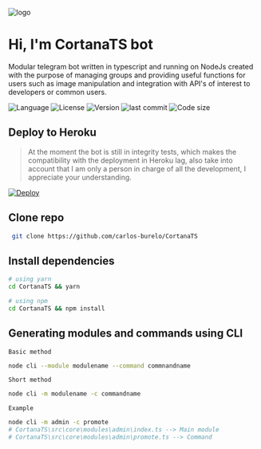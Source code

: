 ![logo](https://github.com/carlos-burelo/CortanaTs/raw/master/banner.jpg)

# Hi, I'm CortanaTS bot

Modular telegram bot written in typescript and running on NodeJs created with the purpose of managing groups and providing useful functions for users such as image manipulation and integration with API's of interest to developers or common users.

![Language](https://img.shields.io/badge/TypeScript-007ACC?style=for-the-badge&logo=typescript&logoColor=white)
![License](https://img.shields.io/github/license/carlos-burelo/CortanaTs?style=for-the-badge)
![Version](https://img.shields.io/github/package-json/v/carlos-burelo/cortanats?style=for-the-badge)
![last commit](https://img.shields.io/github/last-commit/carlos-burelo/cortanats?style=for-the-badge)
![Code size](https://img.shields.io/github/languages/code-size/carlos-burelo/cortanats?style=for-the-badge)

## Deploy to Heroku

> At the moment the bot is still in integrity tests, which makes the compatibility with the deployment in Heroku lag, also take into account that I am only a person in charge of all the development, I appreciate your understanding.

<p align="left"><a href="https://heroku.com/deploy?template=https://github.com/carlos-burelo/CortanaTs/tree/master"> <img src="https://www.herokucdn.com/deploy/button.svg" alt="Deploy" /></a></p>

## Clone repo

```bash
 git clone https://github.com/carlos-burelo/CortanaTS
```

## Install dependencies

```bash
# using yarn
cd CortanaTS && yarn

# using npm
cd CortanaTS && npm install
```

## Generating modules and commands using CLI

`Basic method`

```bash
node cli --module modulename --command commnandname
```

`Short method`

```bash
node cli -m modulename -c commandname
```

`Example`

```bash
node cli -m admin -c promote
# CortanaTS\src\core\modules\admin\index.ts --> Main module
# CortanaTS\src\core\modules\admin\promote.ts --> Command
```
